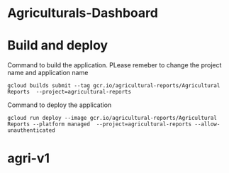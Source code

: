 # Agriculturals-Dashboard

# Build and deploy

Command to build the application. PLease remeber to change the project name and application name

```
gcloud builds submit --tag gcr.io/agricultural-reports/Agricultural Reports  --project=agricultural-reports
```

Command to deploy the application

```
gcloud run deploy --image gcr.io/agricultural-reports/Agricultural Reports --platform managed  --project=agricultural-reports --allow-unauthenticated
```
# agri-v1
